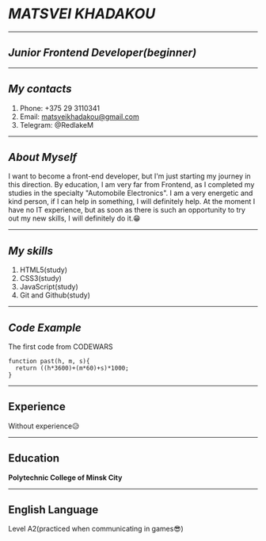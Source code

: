 # ***MATSVEI KHADAKOU***
********

## *Junior Frontend Developer(beginner)*
********

## ***My contacts***

1. Phone: +375 29 3110341
2. Email: matsveikhadakou@gmail.com
3. Telegram: @RedlakeM
********

## *About Myself*

I want to become a front-end developer, but I'm just starting my journey in this direction. By education, I am very far from Frontend, as I completed my studies in the specialty "Automobile Electronics". I am a very energetic and kind person, if I can help in something, I will definitely help.
At the moment I have no IT experience, but as soon as there is such an opportunity to try out my new skills, I will definitely do it.:grin:
********

## ***My skills***

1. HTML5(study)
2. CSS3(study)
3. JavaScript(study)
4. Git and Github(study)
********

## ***Code Example*** 

The first code from CODEWARS

```
function past(h, m, s){
  return ((h*3600)+(m*60)+s)*1000;
}
```
********

## Experience

Without experience:disappointed_relieved:

********

## Education

**Polytechnic College of Minsk City**

********

## English Language

Level A2(practiced when communicating in games:sunglasses:)